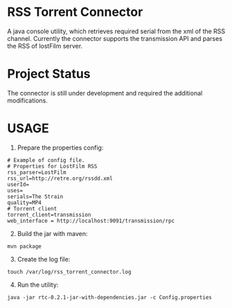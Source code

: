 # RSS Torrent Connector
A java console utility, which retrieves required serial from the xml of the RSS channel.
Currently the connector supports the transmission API and parses the RSS of lostFilm server.

# Project Status
The connector is still under development and required the additional modifications.

# USAGE
1. Prepare the properties config:
```
# Example of config file.
# Properties for LostFilm RSS
rss_parser=LostFilm
rss_url=http://retre.org/rssdd.xml
userId=
uses=
serials=The Strain
quality=MP4
# Torrent client
torrent_client=transmission
web_interface = http://localhost:9091/transmission/rpc
```
2. Build the jar with maven:
```
mvn package
```
3. Create the log file:
```
touch /var/log/rss_torrent_connector.log
```
4. Run the utility:
```
java -jar rtc-0.2.1-jar-with-dependencies.jar -c Config.properties

```
